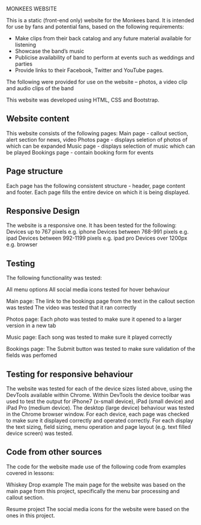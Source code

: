 MONKEES WEBSITE

This is a static (front-end only) website for the Monkees band. It is intended for use by fans and potential fans, based on the following requirements:
- Make clips from their back catalog and any future material available for listening 
- Showcase the band’s music
- Publicise availability of band to perform at events such as weddings and parties
- Provide links to their Facebook, Twitter and YouTube pages.

The following were provided for use on the website – photos, a video clip and audio clips of the band

This website was developed using HTML, CSS and Bootstrap.

Website content
---------------
This website consists of the following pages:
Main page - callout section, alert section for news, video
Photos page - displays seletion of photos of which can be expanded
Music page - displays selection of music which can be played
Bookings page - contain booking form for events

Page structure
--------------
Each page has the following consistent structure - header, page content and footer.
Each page fills the entire device on which it is being displayed.

Responsive Design
-----------------
The website is a responsive one. It has been tested for the following:
Devices up to 767 pixels e.g. iphone
Devices between 768-991 pixels e.g. ipad
Devices between 992-1199 pixels e.g. ipad pro
Devices over 1200px e.g. browser

Testing
-------
The following functionality was tested:

All menu options
All social media icons tested for hover behaviour

Main page:
The link to the bookings page from the text in the callout section was tested
The video was tested that it ran correctly

Photos page:
Each photo was tested to make sure it opened to a larger version in a new tab

Music page:
Each song was tested to make sure it played correctly

Bookings page:
The Submit button was tested to make sure validation of the fields was perfomed

Testing for responsive behaviour
--------------------------------
The website was tested for each of the device sizes listed above, using the DevTools available within Chrome. 
Within DevTools the device toolbar was used to test the output for iPhone7 (x-small device), iPad (small device) and iPad Pro (medium device).
The desktop (large device) behaviour was tested in the Chrome browser window.
For each device, each page was checked to make sure it displayed correctly and operated correctly.
For each display the text sizing, field sizing, menu operation and page layout (e.g. text filled device screen) was tested.

Code from other sources
-----------------------
The code for the website made use of the following code from examples covered in lessons:

Whiskey Drop example
The main page for the website was based on the main page from this project, specifically the menu bar processing and callout section.

Resume project
The social media icons for the website were based on the ones in this project. 
